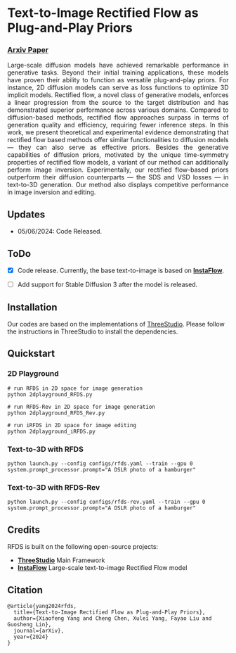 # Text-to-Image Rectified Flow as Plug-and-Play Priors
### [Arxiv Paper](https://arxiv.org/abs/2312.04820)



<p style='text-align: justify;'> 
Large-scale diffusion models have achieved remarkable performance in generative tasks. Beyond their initial training applications, these models have proven their ability to function as versatile plug-and-play priors. For instance, 2D diffusion models can serve as loss functions to optimize 3D implicit models. Rectified flow, a novel class of generative models, enforces a linear progression from the source to the target distribution and has demonstrated superior performance across various domains. Compared to diffusion-based methods, rectified flow approaches surpass in terms of generation quality and efficiency, requiring fewer inference steps. In this work, we present theoretical and experimental evidence demonstrating that rectified flow based methods offer similar functionalities to diffusion models — they can also serve as effective priors. Besides the generative capabilities of diffusion priors, motivated by the unique time-symmetry properties of rectified flow models, a variant of our method can additionally perform image inversion. Experimentally, our rectified flow-based priors outperform their diffusion counterparts — the SDS and VSD losses — in text-to-3D generation. Our method also displays competitive performance in image inversion and editing.</p>

## Updates
- 05/06/2024: Code Released.

## ToDo

- [x] Code release. Currently, the base text-to-image is based on **[InstaFlow](https://github.com/gnobitab/InstaFlow)**.
- [ ] Add support for Stable Diffusion 3 after the model is released.



## Installation


Our codes are based on the implementations of [ThreeStudio](https://github.com/threestudio-project/threestudio).
Please follow the instructions in ThreeStudio to install the dependencies.

## Quickstart
### 2D Playground
```
# run RFDS in 2D space for image generation
python 2dplayground_RFDS.py

# run RFDS-Rev in 2D space for image generation
python 2dplayground_RFDS_Rev.py

# run iRFDS in 2D space for image editing
python 2dplayground_iRFDS.py
```

### Text-to-3D with RFDS
```
python launch.py --config configs/rfds.yaml --train --gpu 0 system.prompt_processor.prompt="A DSLR photo of a hamburger" 
```

### Text-to-3D with RFDS-Rev
```
python launch.py --config configs/rfds-rev.yaml --train --gpu 0 system.prompt_processor.prompt="A DSLR photo of a hamburger" 
```


## Credits

RFDS is built on the following open-source projects:
- **[ThreeStudio](https://github.com/threestudio-project/threestudio)** Main Framework
- **[InstaFlow](https://github.com/gnobitab/InstaFlow)** Large-scale text-to-image Rectified Flow model


## Citation
```
@article{yang2024rfds,
  title={Text-to-Image Rectified Flow as Plug-and-Play Priors},
  author={Xiaofeng Yang and Cheng Chen, Xulei Yang, Fayao Liu and Guosheng Lin},
  journal={arXiv},
  year={2024}
}
```
 
